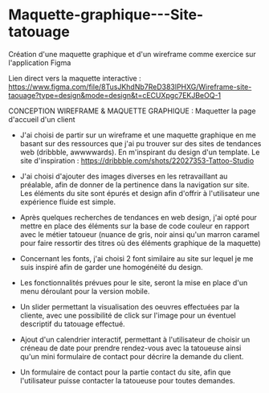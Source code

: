 # Maquette-graphique---Site-tatouage
Création d'une maquette graphique et d'un wireframe comme exercice sur l'application Figma

Lien direct vers la maquette interactive : https://www.figma.com/file/8TusJKhdNb7ReD383lPHXG/Wireframe-site-taouage?type=design&mode=design&t=cECUXpgc7EKJBeOQ-1

CONCEPTION WIREFRAME & MAQUETTE GRAPHIQUE : Maquetter la page d'accueil d'un client

* J'ai choisi de partir sur un wireframe et une maquette graphique en me basant sur des ressources que j'ai pu trouver sur des sites de tendances 
web (dribbble, awwwwards). En m'inspirant du design d'un template. Le site d'inspiration : https://dribbble.com/shots/22027353-Tattoo-Studio

* J'ai choisi d'ajouter des images diverses en les retravaillant au préalable, afin de donner de la pertinence dans la navigation sur site.
Les éléments du site sont épurés et design afin d'offrir à l'utilisateur une expérience fluide est simple.

* Après quelques recherches de tendances en web design, j'ai opté pour mettre en place des éléments sur la base de code couleur en rapport avec le métier 
tatoueur (nuance de gris, noir ainsi qu'un marron caramel pour faire ressortir des titres où des éléments graphique de la maquette)

* Concernant les fonts, j'ai choisi 2 font similaire au site sur lequel je me suis inspiré afin de garder une homogénéité du design.

* Les fonctionnalités prévues pour le site, seront la mise en place d'un menu déroulant pour la version mobile.

* Un slider permettant la visualisation
des oeuvres effectuées par la cliente, avec une possibilité de click sur l'image pour un éventuel descriptif du tatouage effectué.

* Ajout d'un calendrier interactif, permettant à l'utilisateur de choisir un créneau de date pour prendre rendez-vous avec la tatoueuse ainsi qu'un mini 
formulaire de contact pour décrire la demande du client.

* Un formulaire de contact pour la partie contact du site, afin que l'utilisateur puisse contacter la tatoueuse pour toutes demandes.

